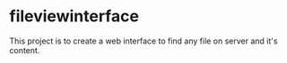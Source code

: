 # fileviewinterface

This project is to create a web interface to find any file on server and it's content.
